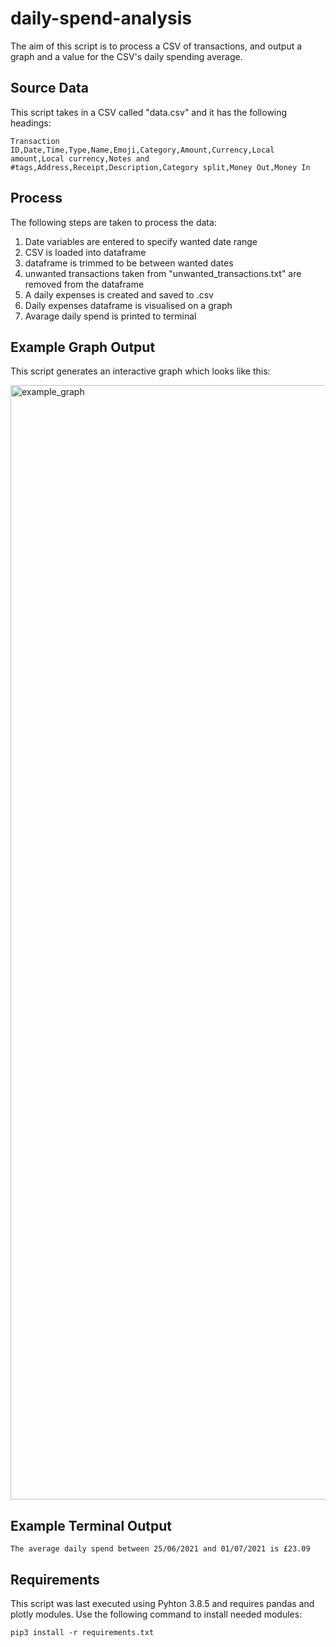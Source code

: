 # daily-spend-analysis

The aim of this script is to process a CSV of transactions, and output a graph and a value for the CSV's daily spending average.

## Source Data

This script takes in a CSV called "data.csv" and it has the following headings:

    Transaction ID,Date,Time,Type,Name,Emoji,Category,Amount,Currency,Local amount,Local currency,Notes and #tags,Address,Receipt,Description,Category split,Money Out,Money In
    
## Process

The following steps are taken to process the data:

1. Date variables are entered to specify wanted date range
2. CSV is loaded into dataframe
3. dataframe is trimmed to be between wanted dates
4. unwanted transactions taken from "unwanted_transactions.txt" are removed from the dataframe
5. A daily expenses is created and saved to .csv
6. Daily expenses dataframe is visualised on a graph
7. Avarage daily spend is printed to terminal

## Example Graph Output 

This script generates an interactive graph which looks like this:

<img width="1783" alt="example_graph" src="https://user-images.githubusercontent.com/32711718/124261402-a6e2fa80-db28-11eb-85e4-7c936c472ade.png">

## Example Terminal Output

    The average daily spend between 25/06/2021 and 01/07/2021 is £23.09
    
## Requirements

This script was last executed using Pyhton 3.8.5 and requires pandas and plotly modules. Use the following command to install needed modules:

    pip3 install -r requirements.txt

